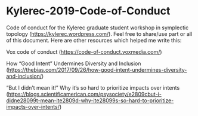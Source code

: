 # Kylerec-2019-Code-of-Conduct
Code of conduct for the Kylerec graduate student workshop in symplectic topology (https://kylerec.wordpress.com/).
Feel free to share/use part or all of this document. Here are other resources which helped me write this:

Vox code of conduct (https://code-of-conduct.voxmedia.com/)

How “Good Intent” Undermines Diversity and Inclusion (https://thebias.com/2017/09/26/how-good-intent-undermines-diversity-and-inclusion/)

“But I didn’t mean it!” Why it’s so hard to prioritize impacts over intents (https://blogs.scientificamerican.com/psysociety/e2809cbut-i-didne28099t-mean-ite2809d-why-ite28099s-so-hard-to-prioritize-impacts-over-intents/)
